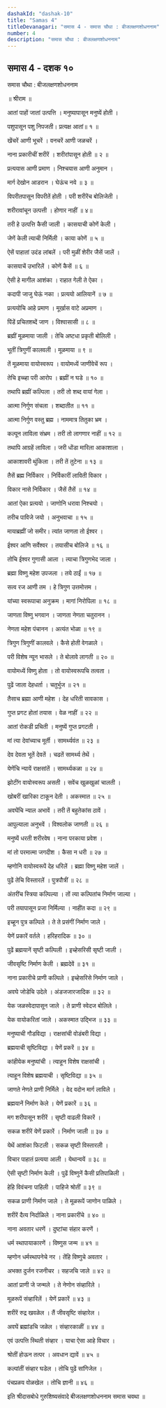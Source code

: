 ```yaml
---
dashakId: "dashak-10"
title: "Samas 4"
titleDevanagari: "समास 4 - समास चौथा : बीजलक्षणशोधननाम"
number: 4
description: "समास चौथा : बीजलक्षणशोधननाम"
---
```


## समास 4 - दशक १०

समास चौथा : बीजलक्षणशोधननाम 

॥ श्रीराम ॥

आतां पाहों जातां उत्पत्ति । मनुष्यापासून मनुष्यें होती ।

पशुपासून पशु निपजती। प्रत्यक्ष आतां॥ १ ॥

खेंचरें आणी भूचरें । वनचरें आणी जळचरें ।

नाना प्रकारीचीं शरीरें । शरीरांपासून होती ॥ २ ॥

प्रत्ययास आणी प्रमाण । निश्चयास आणी अनुमान ।

मार्ग देखोन आडरान । घेऊंच नये ॥ ३ ॥

विपरीतपासून विपरीतें होती । परी शरीरेंच बोलिजेती ।

शरीरावांचून उत्पत्ती । होणार नाहीं ॥ ४॥

तरी हे उत्पत्ति कैसी जाली । कासयाची कोणें केली ।

जेणें केली त्याची निर्मिली । काया कोणें ॥ ५ ॥

ऐसें पाहातां उदंड लांबलें । परी मुळीं शेरीर जैसें जालें ।

कासयाचें उभारिलें । कोणें कैसें ॥ ६ ॥

ऐसी हे मागील आशंका । राहात गेली ते ऐका ।

कदापी जाजु घेऊं नका । प्रत्ययो आलियानें ॥ ७ ॥

प्रत्ययोचि आहे प्रमाण । मूर्खास वाटे अप्रमाण ।

पिंडें प्रचितशब्दें जाण । विश्वासासी ॥ ८ ॥

ब्रह्मीं मूळमाया जाली । तेचि अष्टधा प्रकृती बोलिली ।

भूतीं त्रिगुणीं कालवली । मूळमाया ॥ ९ ॥

तें मूळमाया वायोस्वरूप । वायोमध्यें जाणीवेचें रूप ।

तेचि इच्च्हा परी आरोप । ब्रह्मीं न घडे ॥ १० ॥

तथापि ब्रह्मीं कल्पिला । तरी तो शब्द वायां गेला ।

आत्मा निर्गुण संचला । शब्दातीत ॥ ११ ॥

आत्मा निर्गुण वस्तु ब्रह्म । नाममात्र तितुका भ्रम ।

कल्पून लाविला संभ्रम । तरी तो लागणार नाहीं ॥ १२ ॥

तथापि आग्रहें लाविला । जरी धोंडा मारिला आकाशाला ।

आकाशावरी थुंकिला । तरी तें तुटेना ॥ १३ ॥

तैसें ब्रह्म निर्विकार । निर्विकारीं लाविती विकार ।

विकार नासे निर्विकार । जैसें तैसें ॥ १४ ॥

आतां ऐका प्रत्ययो । जाणोनि धरावा निश्चयो ।

तरीच पाविजे जयो । अनुभवाचा ॥ १५ ॥

मायाब्रह्मीं जो समीर। त्यांत जाणता तो ईश्वर ।

ईश्वर आणि सर्वेश्वर । तयासीच बोलिजे ॥ १६ ॥

तोचि ईश्वर गुणासी आला । त्याचा त्रिगुणभेद जाला ।

ब्रह्मा विष्णु महेश उपजला । तये ठाईं ॥ १७ ॥

सत्व रज आणी तम । हे त्रिगुण उत्तमोत्तम ।

यांच्या स्वरूपाचा अनुक्रम । मागां निरोपिला ॥ १८ ॥

जाणता विष्णु भगवान । जाणता नेणता चतुरानन ।

नेणता महेश पंचानन । अत्यंत भोळा ॥ १९ ॥

त्रिगुण त्रिगुणीं कालवले । कैसे होती वेगळाले ।

परी विशेष न्यून भासले । ते बोलावे लागती ॥ २० ॥

वायोमध्यें विष्णु होता । तो वायोस्वरूपचि तत्वता ।

पुढें जाला देहधर्ता । चतुर्भुज ॥ २१ ॥

तैसाच ब्रह्मा आणी महेश । देह धरिती सावकास ।

गुप्त प्रगट होतां तयास । वेळ नाहीं ॥ २२ ॥

आतां रोकडी प्रचिती । मनुष्यें गुप्त प्रगटती ।

मां त्या देवांच्याच मूर्ती । सामर्थ्यवंत ॥ २३ ॥

देव देवता भूतें देवतें । चढतें सामर्थ्य तेथें ।

येणेंचि न्यायें राक्षसांतें । सामर्थ्यकळा ॥ २४ ॥

झोटींग वायोस्वरूप असती । सवेंच खुळखुळां चालती ।

खोबरीं खारिका टाकून देती । अकस्मात ॥ २५ ॥

अवघेंचि न्याल अभावें । तरी तें बहुतेकांस ठावें ।

आपुल्याला अनुभवें । विश्वलोक जाणती ॥ २६ ॥

मनुष्यें धरती शरीरवेष । नाना परकाया प्रवेश ।

मां तो परमात्मा जगदीश । कैसा न धरी ॥ २७ ॥

म्हणोनि वायोस्वरूपें देह धरिलें । ब्रह्मा विष्णु महेश जालें ।

पुढें तेचि विस्तारलें । पुत्रपौत्रीं ॥ २८ ॥

अंतरींच स्त्रिया कल्पिल्या । तों त्या कल्पितांच निर्माण जाल्या ।

परी तयापासून प्रजा निर्मिल्या । नाहींत कदा ॥ २९ ॥

इच्हून पुत्र कल्पिले । ते ते प्रसंगीं निर्माण जाले ।

येणें प्रकारें वर्तले । हरिहरादिक ॥ ३० ॥

पुढें ब्रह्मयानें सृष्टी कल्पिली । इच्हेसरिसी सृष्टी जाली ।

जीवसृष्टि निर्माण केली । ब्रह्मदेवें ॥ ३१ ॥

नाना प्रकारीचे प्राणी कल्पिले । इच्हेसरिसे निर्माण जाले ।

अवघे जोडेचि उदेले । अंडजजारजादिक ॥ ३२ ॥

येक जळस्वेदापासून जाले । ते प्राणी स्वेदज बोलिले ।

येक वायोकरितां जाले । अकस्मात उद्भिज ॥ ३३ ॥

मनुष्याची गौडविद्या । राक्षसांची वोडंबरी विद्या ।

ब्रह्मयाची सृष्टिविद्या । येणें प्रकरें ॥ ३४ ॥

कांहीयेक मनुष्यांची । त्याहून विशेष राक्षसांची ।

त्याहून विशेष ब्रह्मयाची । सृष्टिविद्या ॥ ३५ ॥

जाणते नेणते प्राणी निर्मिले । वेद वदोन मार्ग लाविले ।

ब्रह्मयानें निर्माण केले । येणें प्रकारें ॥ ३६ ॥

मग शरीपासून शरीरें । सृष्टी वाढली विकारें ।

सकळ शरीरें येणें प्रकारें । निर्माण जाली ॥ ३७ ॥

येथें आशंका फिटली । सकळ सृष्टी विस्तारली ।

विचार पाहातं प्रत्यया आली । येथान्वयें ॥ ३८ ॥

ऐसी सृष्टी निर्माण केली । पुढें विष्णुनें कैसी प्रतिपाळिली ।

हेहि विवंचना पाहिली । पाहिजे श्रोतीं ॥ ३९ ॥

सकळ प्राणी निर्माण जाले । ते मूळरूपें जाणोन पाळिले ।

शरीरें दैत्य निर्दाळिले । नाना प्रकारींचे ॥ ४० ॥

नाना अवतार धरणें । दुष्टांचा संहार करणें ।

धर्म स्थापायाकारणें । विष्णुस जन्म ॥ ४१ ॥

म्हणोन धर्मस्थापनेचे नर । तेंहि विष्णुचे अवतार ।

अभक्त दुर्जन रजनीचर । सहजचि जाले ॥ ४२ ॥

आतां प्राणी जे जन्मले । ते नेणोन संव्हारिले ।

मूळरूपें संव्हारिलें । येणें प्रकारें ॥ ४३ ॥

शरीरें रुद्र खवळेल । तैं जीवसृष्टि संव्हारेल ।

अवघें ब्रह्मांडचि जळेल । संव्हारकाळीं ॥ ४४ ॥

एवं उत्पत्ति स्थिती संव्हार । याचा ऐसा आहे विचार ।

श्रोतीं होऊन तत्पर । अवधान द्यावें ॥ ४५ ॥

कल्पांतीं संव्हार घडेल । तोचि पुढें सांगिजेल ।

पंचप्रळय वोळखेल । तोचि ज्ञानी ॥ ४६ ॥

इति श्रीदासबोधे गुरुशिष्यसंवादे बीजलक्षणशोधननाम समास चवथा ॥
